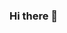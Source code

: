 ### Hi there 👋

<!--
**SebastianRivera99/SebastianRivera99** is a ✨ _special_ ✨ repository because its `README.md` (this file) appears on your GitHub profile.

Here are some ideas to get you started:

- 🌱 I’m currently learning languages like Java, HTML, css, JavaScript and C#. Angular Framework too.
- 🤔 I’m looking for learn many things about this tecnology world.
- 😄 Pronouns: A lot of people call me: "Mono"
-->
